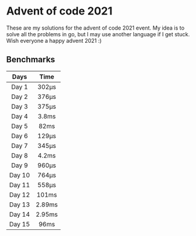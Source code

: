 # Advent of code 2021

These are my solutions for the advent of code 2021 event. My idea is to solve all the problems in go, but I may use another language if I get stuck. Wish everyone a happy advent 2021 :)

## Benchmarks

| Days | Time |
| :----: | :----: |
| Day 1 | 302&mu;s |
| Day 2 | 376&mu;s |
| Day 3 | 375&mu;s |
| Day 4 | 3.8ms |
| Day 5 | 82ms |
| Day 6 | 129&mu;s |
| Day 7 | 345&mu;s |
| Day 8 | 4.2ms |
| Day 9 | 960&mu;s |
| Day 10 | 764&mu;s |
| Day 11 | 558&mu;s |
| Day 12 | 101ms |
| Day 13 | 2.89ms |
| Day 14 | 2.95ms |
| Day 15 | 96ms |